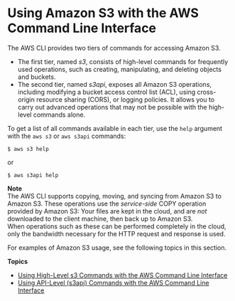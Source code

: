 # Using Amazon S3 with the AWS Command Line Interface<a name="cli-s3"></a>

The AWS CLI provides two tiers of commands for accessing Amazon S3\.
+ The first tier, named *s3*, consists of high\-level commands for frequently used operations, such as creating, manipulating, and deleting objects and buckets\.
+ The second tier, named *s3api*, exposes all Amazon S3 operations, including modifying a bucket access control list \(ACL\), using cross\-origin resource sharing \(CORS\), or logging policies\. It allows you to carry out advanced operations that may not be possible with the high\-level commands alone\.

To get a list of all commands available in each tier, use the `help` argument with the `aws s3` or `aws s3api` commands:

```
$ aws s3 help
```

or

```
$ aws s3api help
```

**Note**  
The AWS CLI supports copying, moving, and syncing from Amazon S3 to Amazon S3\. These operations use the *service\-side* COPY operation provided by Amazon S3: Your files are kept in the cloud, and are *not* downloaded to the client machine, then back up to Amazon S3\.  
When operations such as these can be performed completely in the cloud, only the bandwidth necessary for the HTTP request and response is used\.

For examples of Amazon S3 usage, see the following topics in this section\.

**Topics**
+ [Using High\-Level s3 Commands with the AWS Command Line Interface](using-s3-commands.md)
+ [Using API\-Level \(s3api\) Commands with the AWS Command Line Interface](using-s3api-commands.md)